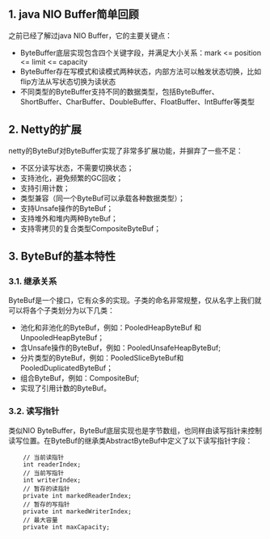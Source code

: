 ## 1. java NIO Buffer简单回顾
之前已经了解过java NIO Buffer，它的主要关键点：  
* ByteBuffer底层实现包含四个关键字段，并满足大小关系：mark <= position <= limit <= capacity
* ByteBuffer存在写模式和读模式两种状态，内部方法可以触发状态切换，比如flip方法从写状态切换为读状态
* 不同类型的ByteBuffer支持不同的数据类型，包括ByteBuffer、ShortBuffer、CharBuffer、DoubleBuffer、FloatBuffer、IntBuffer等类型


## 2. Netty的扩展
netty的ByteBuf对ByteBuffer实现了非常多扩展功能，并摒弃了一些不足：  
* 不区分读写状态，不需要切换状态；
* 支持池化，避免频繁的GC回收；
* 支持引用计数；
* 类型兼容（同一个ByteBuf可以承载各种数据类型）；
* 支持Unsafe操作的ByteBuf；
* 支持堆外和堆内两种ByteBuf；
* 支持零拷贝的复合类型CompositeByteBuf；  


## 3. ByteBuf的基本特性
### 3.1. 继承关系  
ByteBuf是一个接口，它有众多的实现。子类的命名非常规整，仅从名字上我们就可以将各个子类划分为以下几类：  
* 池化和非池化的ByteBuf，例如：PooledHeapByteBuf 和 UnpooledHeapByteBuf；
* 含Unsafe操作的ByteBuf，例如：PooledUnsafeHeapByteBuf;
* 分片类型的ByteBuf，例如：PooledSliceByteBuf和PooledDuplicatedByteBuf；
* 组合ByteBuf，例如：CompositeBuf;
* 实现了引用计数的ByteBuf。  


### 3.2. 读写指针  
类似NIO ByteBuffer，ByteBuf底层实现也是字节数组，也同样由读写指针来控制读写位置。在ByteBuf的继承类AbstractByteBuf中定义了以下读写指针字段： 
```
    // 当前读指针
    int readerIndex;
    // 当前写指针
    int writerIndex;
    // 暂存的读指针
    private int markedReaderIndex;
    // 暂存的写指针
    private int markedWriterIndex;
    // 最大容量
    private int maxCapacity;
```  